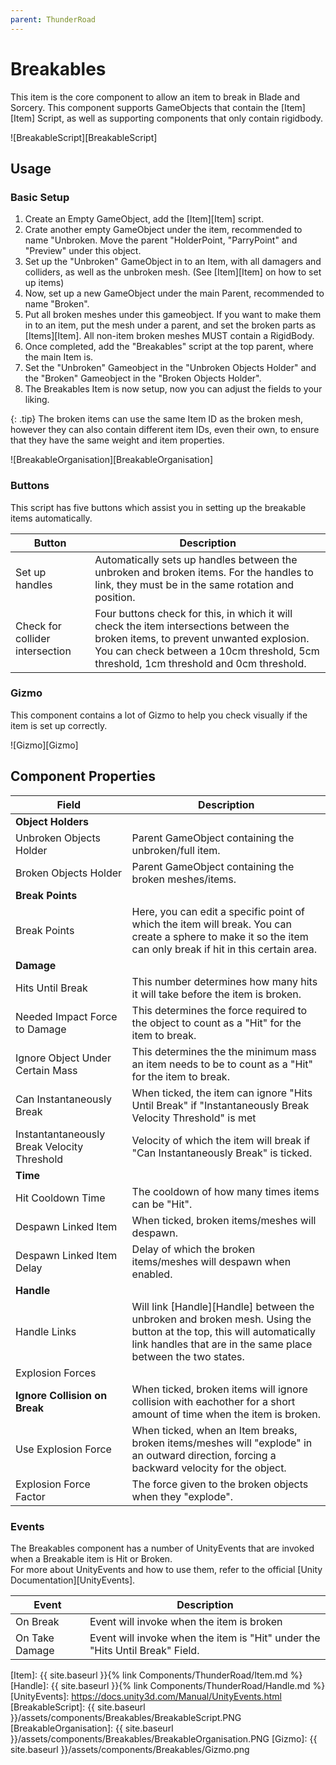 ```yaml
---
parent: ThunderRoad
---
```

# Breakables

This item is the core component to allow an item to break in Blade and Sorcery. This component supports GameObjects that contain the [Item][Item] Script, as well as supporting components that only contain rigidbody.

![BreakableScript][BreakableScript]

## Usage

### Basic Setup
1. Create an Empty GameObject, add the [Item][Item] script. 
2. Crate another empty GameObject under the item, recommended to name "Unbroken. Move the parent "HolderPoint, "ParryPoint" and "Preview" under this object.
3. Set up the "Unbroken" GameObject in to an Item, with all damagers and colliders, as well as the unbroken mesh. (See [Item][Item] on how to set up items)
4. Now, set up a new GameObject under the main Parent, recommended to name "Broken".
5. Put all broken meshes under this gameobject. If you want to make them in to an item, put the mesh under a parent, and set the broken parts as [Items][Item]. All non-item broken meshes MUST contain a RigidBody.
6. Once completed, add the "Breakables" script at the top parent, where the main Item is.
7. Set the "Unbroken" Gameobject in the "Unbroken Objects Holder" and the "Broken" Gameobject in the "Broken Objects Holder".
8. The Breakables Item is now setup, now you can adjust the fields to your liking.

{: .tip}
The broken items can use the same Item ID as the broken mesh, however they can also contain different item IDs, even their own, to ensure that they have the same weight and item properties.


![BreakableOrganisation][BreakableOrganisation]

### Buttons
This script has five buttons which assist you in setting up the breakable items automatically. 

| Button									  | Description
| ---										  | ---
| Set up handles							  | Automatically sets up handles between the unbroken and broken items. For the handles to link, they must be in the same rotation and position.
| Check for collider intersection			  | Four buttons check for this, in which it will check the item intersections between the broken items, to prevent unwanted explosion. You can check between a 10cm threshold, 5cm threshold, 1cm threshold and 0cm threshold.

### Gizmo
This component contains a lot of Gizmo to help you check visually if the item is set up correctly.

![Gizmo][Gizmo]

## Component Properties

| Field										  | Description
| ---										  | ---
| **Object Holders**
| Unbroken Objects Holder					  | Parent GameObject containing the unbroken/full item.
| Broken Objects Holder						  | Parent GameObject containing the broken meshes/items.
| **Break Points**
| Break Points								  | Here, you can edit a specific point of which the item will break. You can create a sphere to make it so the item can only break if hit in this certain area.
| **Damage**
| Hits Until Break							  | This number determines how many hits it will take before the item is broken. 
| Needed Impact Force to Damage				  | This determines the force required to the object to count as a "Hit" for the item to break.
| Ignore Object Under Certain Mass			  | This determines the the minimum mass an item needs to be to count as a "Hit" for the item to break.
| Can Instantaneously Break					  | When ticked, the item can ignore "Hits Until Break" if "Instantaneously Break Velocity Threshold" is met
| Instantantaneously Break Velocity Threshold | Velocity of which the item will break if "Can Instantaneously Break" is ticked.
| **Time**
| Hit Cooldown Time							  | The cooldown of how many times items can be "Hit".
| Despawn Linked Item						  | When ticked, broken items/meshes will despawn.
| Despawn Linked Item Delay					  | Delay of which the broken items/meshes will despawn when enabled.
| **Handle**									  
| Handle Links								  | Will link [Handle][Handle] between the unbroken and broken mesh. Using the button at the top, this will automatically link handles that are in the same place between the two states.
| Explosion Forces
| **Ignore Collision on Break**				  | When ticked, broken items will ignore collision with eachother for a short amount of time when the item is broken.
| Use Explosion Force						  | When ticked, when an Item breaks, broken items/meshes will "explode" in an outward direction, forcing a backward velocity for the object.
| Explosion Force Factor					  | The force given to the broken objects when they "explode".

### Events
The Breakables component has a number of UnityEvents that are invoked when a Breakable item is Hit or Broken.   
For more about UnityEvents and how to use them, refer to the official [Unity Documentation][UnityEvents].

| Event										  | Description
| ---										  | ---
| On Break									  | Event will invoke when the item is broken
| On Take Damage							  | Event will invoke when the item is "Hit" under the "Hits Until Break" Field.




[Item]: {{ site.baseurl }}{% link Components/ThunderRoad/Item.md %}
[Handle]: {{ site.baseurl }}{% link Components/ThunderRoad/Handle.md %}
[UnityEvents]: https://docs.unity3d.com/Manual/UnityEvents.html
[BreakableScript]: {{ site.baseurl }}/assets/components/Breakables/BreakableScript.PNG
[BreakableOrganisation]: {{ site.baseurl }}/assets/components/Breakables/BreakableOrganisation.PNG
[Gizmo]: {{ site.baseurl }}/assets/components/Breakables/Gizmo.png
